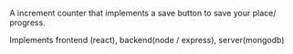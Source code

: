 A increment counter that implements a save button to save your place/ progress.

Implements frontend (react), backend(node / express), server(mongodb)
